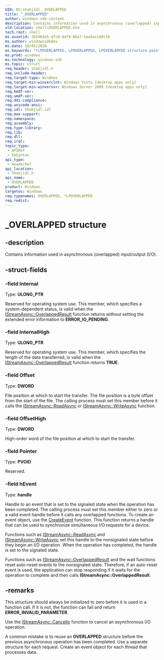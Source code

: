 ```yaml
---
UID: NS:shobjidl._OVERLAPPED
title: "_OVERLAPPED"
author: windows-sdk-content
description: Contains information used in asynchronous (overlapped) input/output (I/O).
old-location: shell\OVERLAPPED.htm
tech.root: shell
ms.assetid: 2b5964e5-dfc8-44f9-86a7-5ea5acc68c1b
ms.author: windowssdkdev
ms.date: 10/05/2018
ms.keywords: "*LPOVERLAPPED, LPOVERLAPPED, LPOVERLAPPED structure pointer [Windows Shell], OVERLAPPED, OVERLAPPED structure [Windows Shell], _OVERLAPPED, _shell_OVERLAPPED, shell.OVERLAPPED, shobjidl/LPOVERLAPPED, shobjidl/OVERLAPPED"
ms.prod: windows
ms.technology: windows-sdk
ms.topic: struct
req.header: shobjidl.h
req.include-header: 
req.target-type: Windows
req.target-min-winverclnt: Windows Vista [desktop apps only]
req.target-min-winversvr: Windows Server 2008 [desktop apps only]
req.kmdf-ver: 
req.umdf-ver: 
req.ddi-compliance: 
req.unicode-ansi: 
req.idl: Shobjidl.idl
req.max-support: 
req.namespace: 
req.assembly: 
req.type-library: 
req.lib: 
req.dll: 
req.irql: 
topic_type:
 - APIRef
 - kbSyntax
api_type:
 - HeaderDef
api_location:
 - Shobjidl.h
api_name:
 - OVERLAPPED
product: Windows
targetos: Windows
req.typenames: OVERLAPPED, *LPOVERLAPPED
req.redist: 
---
```


# _OVERLAPPED structure


## -description


Contains information used in asynchronous (overlapped) input/output (I/O).


## -struct-fields




### -field Internal

Type: <b>ULONG_PTR</b>

Reserved for operating system use. This member, which specifies a system-dependent status, is valid when the <a href="https://msdn.microsoft.com/5a53934f-bbff-4bb0-b374-01adb629a041">IStreamAsync::OverlappedResult</a> function returns without setting the extended error information to <b>ERROR_IO_PENDING</b>.


### -field InternalHigh

Type: <b>ULONG_PTR</b>

Reserved for operating system use. This member, which specifies the length of the data transferred, is valid when the <a href="https://msdn.microsoft.com/5a53934f-bbff-4bb0-b374-01adb629a041">IStreamAsync::OverlappedResult</a> function returns <b>TRUE</b>.


### -field Offset

Type: <b>DWORD</b>

File position at which to start the transfer. The file position is a byte offset from the start of the file. The calling process must set this member before it calls the <a href="https://msdn.microsoft.com/c0046a89-1427-465e-a5f3-2398ebff04f3">IStreamAsync::ReadAsync</a> or <a href="https://msdn.microsoft.com/c5004923-191b-4ec1-83af-f066209c786a">IStreamAsync::WriteAsync</a> function.


### -field OffsetHigh

Type: <b>DWORD</b>

High-order word of the file position at which to start the transfer.


### -field Pointer

Type: <b>PVOID</b>

Reserved.


### -field hEvent

Type: <b>handle</b>

Handle to an event that is set to the signaled state when the operation has been completed. The calling process must set this member either to zero or a valid event handle before it calls any overlapped functions. To create an event object, use the <a href="https://msdn.microsoft.com/1f6d946e-c74c-4599-ac3d-b709216a0900">CreateEvent</a> function. This function returns a handle that can be used to synchronize simultaneous I/O requests for a device.

Functions such as <a href="https://msdn.microsoft.com/c0046a89-1427-465e-a5f3-2398ebff04f3">IStreamAsync::ReadAsync</a> and <a href="https://msdn.microsoft.com/c5004923-191b-4ec1-83af-f066209c786a">IStreamAsync::WriteAsync</a> set this handle to the nonsignaled state before they begin an I/O operation. When the operation has completed, the handle is set to the signaled state.

Functions such as <a href="https://msdn.microsoft.com/5a53934f-bbff-4bb0-b374-01adb629a041">IStreamAsync::OverlappedResult</a> and the wait functions reset auto-reset events to the nonsignaled state. Therefore, if an auto-reset event is used, the application can stop responding if it waits for the operation to complete and then calls <b>IStreamAsync::OverlappedResult</b>.


## -remarks



This structure should always be initialized to zero before it is used in a function call. If it is not, the function can fail and return <b>ERROR_INVALID_PARAMETER</b>.

 Use the <a href="https://msdn.microsoft.com/ca2a1c59-b538-4c1b-9ad3-89d00f19325d">IStreamAsync::CancelIo</a> function to cancel an asynchronous I/O operation.

A common mistake is to reuse an <b>OVERLAPPED</b> structure before the previous asynchronous operation has been completed. Use a separate structure for each request. Create an event object for each thread that processes data. 




